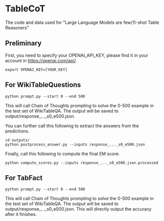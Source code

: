 # TableCoT
The code and data used for "Large Language Models are few(1)-shot Table Reasoners"


## Preliminary
First, you need to specify your OPENAI_API_KEY, please find it in your account in https://openai.com/api/.
```
export OPENAI_KEY=[YOUR_KEY]
```

## For WikiTableQuestions
```
python prompt.py --start 0 --end 500
```
This will call Chain of Thoughts prompting to solve the 0-500 example in the test set of WikiTableQA. The output will be saved to output/response_..._s0_e500.json.

You can further call this following to extract the answers from the predictions.
```
cd outputs/
python postprocess_answer.py --inputs response_..._s0_e500.json
```

Finally, call this following to compute the final EM score.
```
python compute_scores.py --inputs response_..._s0_e500.json.processed
```

## For TabFact
```
python prompt.py --start 0 --end 500
```
This will call Chain of Thoughts prompting to solve the 0-500 example in the test set of WikiTableQA. The output will be saved to output/response_..._s0_e500.json. This will directly output the accuracy after it finishes.

